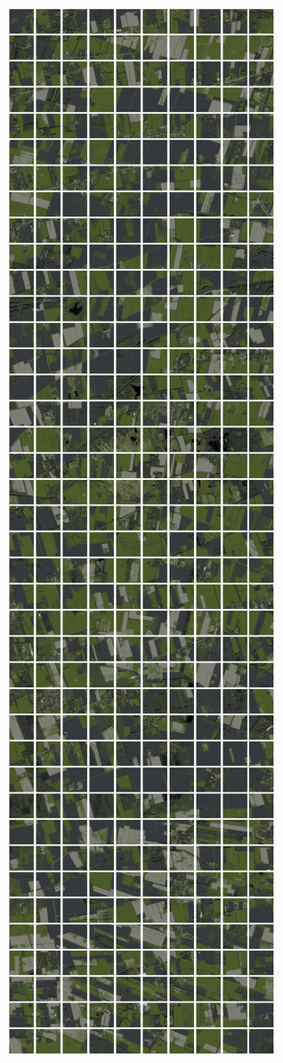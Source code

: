 <html>
<div>
<img src="https://github.com/HakkaTjakka/NL_TILE_MAP/blob/main/18/640/-1062/r.6400.-10620.png" height="44" width="44">
<img src="https://github.com/HakkaTjakka/NL_TILE_MAP/blob/main/18/640/-1062/r.6401.-10620.png" height="44" width="44">
<img src="https://github.com/HakkaTjakka/NL_TILE_MAP/blob/main/18/640/-1062/r.6402.-10620.png" height="44" width="44">
<img src="https://github.com/HakkaTjakka/NL_TILE_MAP/blob/main/18/640/-1062/r.6403.-10620.png" height="44" width="44">
<img src="https://github.com/HakkaTjakka/NL_TILE_MAP/blob/main/18/640/-1062/r.6404.-10620.png" height="44" width="44">
<img src="https://github.com/HakkaTjakka/NL_TILE_MAP/blob/main/18/640/-1062/r.6405.-10620.png" height="44" width="44">
<img src="https://github.com/HakkaTjakka/NL_TILE_MAP/blob/main/18/640/-1062/r.6406.-10620.png" height="44" width="44">
<img src="https://github.com/HakkaTjakka/NL_TILE_MAP/blob/main/18/640/-1062/r.6407.-10620.png" height="44" width="44">
<img src="https://github.com/HakkaTjakka/NL_TILE_MAP/blob/main/18/640/-1062/r.6408.-10620.png" height="44" width="44">
<img src="https://github.com/HakkaTjakka/NL_TILE_MAP/blob/main/18/640/-1062/r.6409.-10620.png" height="44" width="44">
<img src="https://github.com/HakkaTjakka/NL_TILE_MAP/blob/main/18/641/-1062/r.6410.-10620.png" height="44" width="44">
<img src="https://github.com/HakkaTjakka/NL_TILE_MAP/blob/main/18/641/-1062/r.6411.-10620.png" height="44" width="44">
<img src="https://github.com/HakkaTjakka/NL_TILE_MAP/blob/main/18/641/-1062/r.6412.-10620.png" height="44" width="44">
<img src="https://github.com/HakkaTjakka/NL_TILE_MAP/blob/main/18/641/-1062/r.6413.-10620.png" height="44" width="44">
<img src="https://github.com/HakkaTjakka/NL_TILE_MAP/blob/main/18/641/-1062/r.6414.-10620.png" height="44" width="44">
<img src="https://github.com/HakkaTjakka/NL_TILE_MAP/blob/main/18/641/-1062/r.6415.-10620.png" height="44" width="44">
<img src="https://github.com/HakkaTjakka/NL_TILE_MAP/blob/main/18/641/-1062/r.6416.-10620.png" height="44" width="44">
<img src="https://github.com/HakkaTjakka/NL_TILE_MAP/blob/main/18/641/-1062/r.6417.-10620.png" height="44" width="44">
<img src="https://github.com/HakkaTjakka/NL_TILE_MAP/blob/main/18/641/-1062/r.6418.-10620.png" height="44" width="44">
<img src="https://github.com/HakkaTjakka/NL_TILE_MAP/blob/main/18/641/-1062/r.6419.-10620.png" height="44" width="44">
<br>
<img src="https://github.com/HakkaTjakka/NL_TILE_MAP/blob/main/18/640/-1062/r.6400.-10619.png" height="44" width="44">
<img src="https://github.com/HakkaTjakka/NL_TILE_MAP/blob/main/18/640/-1062/r.6401.-10619.png" height="44" width="44">
<img src="https://github.com/HakkaTjakka/NL_TILE_MAP/blob/main/18/640/-1062/r.6402.-10619.png" height="44" width="44">
<img src="https://github.com/HakkaTjakka/NL_TILE_MAP/blob/main/18/640/-1062/r.6403.-10619.png" height="44" width="44">
<img src="https://github.com/HakkaTjakka/NL_TILE_MAP/blob/main/18/640/-1062/r.6404.-10619.png" height="44" width="44">
<img src="https://github.com/HakkaTjakka/NL_TILE_MAP/blob/main/18/640/-1062/r.6405.-10619.png" height="44" width="44">
<img src="https://github.com/HakkaTjakka/NL_TILE_MAP/blob/main/18/640/-1062/r.6406.-10619.png" height="44" width="44">
<img src="https://github.com/HakkaTjakka/NL_TILE_MAP/blob/main/18/640/-1062/r.6407.-10619.png" height="44" width="44">
<img src="https://github.com/HakkaTjakka/NL_TILE_MAP/blob/main/18/640/-1062/r.6408.-10619.png" height="44" width="44">
<img src="https://github.com/HakkaTjakka/NL_TILE_MAP/blob/main/18/640/-1062/r.6409.-10619.png" height="44" width="44">
<img src="https://github.com/HakkaTjakka/NL_TILE_MAP/blob/main/18/641/-1062/r.6410.-10619.png" height="44" width="44">
<img src="https://github.com/HakkaTjakka/NL_TILE_MAP/blob/main/18/641/-1062/r.6411.-10619.png" height="44" width="44">
<img src="https://github.com/HakkaTjakka/NL_TILE_MAP/blob/main/18/641/-1062/r.6412.-10619.png" height="44" width="44">
<img src="https://github.com/HakkaTjakka/NL_TILE_MAP/blob/main/18/641/-1062/r.6413.-10619.png" height="44" width="44">
<img src="https://github.com/HakkaTjakka/NL_TILE_MAP/blob/main/18/641/-1062/r.6414.-10619.png" height="44" width="44">
<img src="https://github.com/HakkaTjakka/NL_TILE_MAP/blob/main/18/641/-1062/r.6415.-10619.png" height="44" width="44">
<img src="https://github.com/HakkaTjakka/NL_TILE_MAP/blob/main/18/641/-1062/r.6416.-10619.png" height="44" width="44">
<img src="https://github.com/HakkaTjakka/NL_TILE_MAP/blob/main/18/641/-1062/r.6417.-10619.png" height="44" width="44">
<img src="https://github.com/HakkaTjakka/NL_TILE_MAP/blob/main/18/641/-1062/r.6418.-10619.png" height="44" width="44">
<img src="https://github.com/HakkaTjakka/NL_TILE_MAP/blob/main/18/641/-1062/r.6419.-10619.png" height="44" width="44">
<br>
<img src="https://github.com/HakkaTjakka/NL_TILE_MAP/blob/main/18/640/-1062/r.6400.-10618.png" height="44" width="44">
<img src="https://github.com/HakkaTjakka/NL_TILE_MAP/blob/main/18/640/-1062/r.6401.-10618.png" height="44" width="44">
<img src="https://github.com/HakkaTjakka/NL_TILE_MAP/blob/main/18/640/-1062/r.6402.-10618.png" height="44" width="44">
<img src="https://github.com/HakkaTjakka/NL_TILE_MAP/blob/main/18/640/-1062/r.6403.-10618.png" height="44" width="44">
<img src="https://github.com/HakkaTjakka/NL_TILE_MAP/blob/main/18/640/-1062/r.6404.-10618.png" height="44" width="44">
<img src="https://github.com/HakkaTjakka/NL_TILE_MAP/blob/main/18/640/-1062/r.6405.-10618.png" height="44" width="44">
<img src="https://github.com/HakkaTjakka/NL_TILE_MAP/blob/main/18/640/-1062/r.6406.-10618.png" height="44" width="44">
<img src="https://github.com/HakkaTjakka/NL_TILE_MAP/blob/main/18/640/-1062/r.6407.-10618.png" height="44" width="44">
<img src="https://github.com/HakkaTjakka/NL_TILE_MAP/blob/main/18/640/-1062/r.6408.-10618.png" height="44" width="44">
<img src="https://github.com/HakkaTjakka/NL_TILE_MAP/blob/main/18/640/-1062/r.6409.-10618.png" height="44" width="44">
<img src="https://github.com/HakkaTjakka/NL_TILE_MAP/blob/main/18/641/-1062/r.6410.-10618.png" height="44" width="44">
<img src="https://github.com/HakkaTjakka/NL_TILE_MAP/blob/main/18/641/-1062/r.6411.-10618.png" height="44" width="44">
<img src="https://github.com/HakkaTjakka/NL_TILE_MAP/blob/main/18/641/-1062/r.6412.-10618.png" height="44" width="44">
<img src="https://github.com/HakkaTjakka/NL_TILE_MAP/blob/main/18/641/-1062/r.6413.-10618.png" height="44" width="44">
<img src="https://github.com/HakkaTjakka/NL_TILE_MAP/blob/main/18/641/-1062/r.6414.-10618.png" height="44" width="44">
<img src="https://github.com/HakkaTjakka/NL_TILE_MAP/blob/main/18/641/-1062/r.6415.-10618.png" height="44" width="44">
<img src="https://github.com/HakkaTjakka/NL_TILE_MAP/blob/main/18/641/-1062/r.6416.-10618.png" height="44" width="44">
<img src="https://github.com/HakkaTjakka/NL_TILE_MAP/blob/main/18/641/-1062/r.6417.-10618.png" height="44" width="44">
<img src="https://github.com/HakkaTjakka/NL_TILE_MAP/blob/main/18/641/-1062/r.6418.-10618.png" height="44" width="44">
<img src="https://github.com/HakkaTjakka/NL_TILE_MAP/blob/main/18/641/-1062/r.6419.-10618.png" height="44" width="44">
<br>
<img src="https://github.com/HakkaTjakka/NL_TILE_MAP/blob/main/18/640/-1062/r.6400.-10617.png" height="44" width="44">
<img src="https://github.com/HakkaTjakka/NL_TILE_MAP/blob/main/18/640/-1062/r.6401.-10617.png" height="44" width="44">
<img src="https://github.com/HakkaTjakka/NL_TILE_MAP/blob/main/18/640/-1062/r.6402.-10617.png" height="44" width="44">
<img src="https://github.com/HakkaTjakka/NL_TILE_MAP/blob/main/18/640/-1062/r.6403.-10617.png" height="44" width="44">
<img src="https://github.com/HakkaTjakka/NL_TILE_MAP/blob/main/18/640/-1062/r.6404.-10617.png" height="44" width="44">
<img src="https://github.com/HakkaTjakka/NL_TILE_MAP/blob/main/18/640/-1062/r.6405.-10617.png" height="44" width="44">
<img src="https://github.com/HakkaTjakka/NL_TILE_MAP/blob/main/18/640/-1062/r.6406.-10617.png" height="44" width="44">
<img src="https://github.com/HakkaTjakka/NL_TILE_MAP/blob/main/18/640/-1062/r.6407.-10617.png" height="44" width="44">
<img src="https://github.com/HakkaTjakka/NL_TILE_MAP/blob/main/18/640/-1062/r.6408.-10617.png" height="44" width="44">
<img src="https://github.com/HakkaTjakka/NL_TILE_MAP/blob/main/18/640/-1062/r.6409.-10617.png" height="44" width="44">
<img src="https://github.com/HakkaTjakka/NL_TILE_MAP/blob/main/18/641/-1062/r.6410.-10617.png" height="44" width="44">
<img src="https://github.com/HakkaTjakka/NL_TILE_MAP/blob/main/18/641/-1062/r.6411.-10617.png" height="44" width="44">
<img src="https://github.com/HakkaTjakka/NL_TILE_MAP/blob/main/18/641/-1062/r.6412.-10617.png" height="44" width="44">
<img src="https://github.com/HakkaTjakka/NL_TILE_MAP/blob/main/18/641/-1062/r.6413.-10617.png" height="44" width="44">
<img src="https://github.com/HakkaTjakka/NL_TILE_MAP/blob/main/18/641/-1062/r.6414.-10617.png" height="44" width="44">
<img src="https://github.com/HakkaTjakka/NL_TILE_MAP/blob/main/18/641/-1062/r.6415.-10617.png" height="44" width="44">
<img src="https://github.com/HakkaTjakka/NL_TILE_MAP/blob/main/18/641/-1062/r.6416.-10617.png" height="44" width="44">
<img src="https://github.com/HakkaTjakka/NL_TILE_MAP/blob/main/18/641/-1062/r.6417.-10617.png" height="44" width="44">
<img src="https://github.com/HakkaTjakka/NL_TILE_MAP/blob/main/18/641/-1062/r.6418.-10617.png" height="44" width="44">
<img src="https://github.com/HakkaTjakka/NL_TILE_MAP/blob/main/18/641/-1062/r.6419.-10617.png" height="44" width="44">
<br>
<img src="https://github.com/HakkaTjakka/NL_TILE_MAP/blob/main/18/640/-1062/r.6400.-10616.png" height="44" width="44">
<img src="https://github.com/HakkaTjakka/NL_TILE_MAP/blob/main/18/640/-1062/r.6401.-10616.png" height="44" width="44">
<img src="https://github.com/HakkaTjakka/NL_TILE_MAP/blob/main/18/640/-1062/r.6402.-10616.png" height="44" width="44">
<img src="https://github.com/HakkaTjakka/NL_TILE_MAP/blob/main/18/640/-1062/r.6403.-10616.png" height="44" width="44">
<img src="https://github.com/HakkaTjakka/NL_TILE_MAP/blob/main/18/640/-1062/r.6404.-10616.png" height="44" width="44">
<img src="https://github.com/HakkaTjakka/NL_TILE_MAP/blob/main/18/640/-1062/r.6405.-10616.png" height="44" width="44">
<img src="https://github.com/HakkaTjakka/NL_TILE_MAP/blob/main/18/640/-1062/r.6406.-10616.png" height="44" width="44">
<img src="https://github.com/HakkaTjakka/NL_TILE_MAP/blob/main/18/640/-1062/r.6407.-10616.png" height="44" width="44">
<img src="https://github.com/HakkaTjakka/NL_TILE_MAP/blob/main/18/640/-1062/r.6408.-10616.png" height="44" width="44">
<img src="https://github.com/HakkaTjakka/NL_TILE_MAP/blob/main/18/640/-1062/r.6409.-10616.png" height="44" width="44">
<img src="https://github.com/HakkaTjakka/NL_TILE_MAP/blob/main/18/641/-1062/r.6410.-10616.png" height="44" width="44">
<img src="https://github.com/HakkaTjakka/NL_TILE_MAP/blob/main/18/641/-1062/r.6411.-10616.png" height="44" width="44">
<img src="https://github.com/HakkaTjakka/NL_TILE_MAP/blob/main/18/641/-1062/r.6412.-10616.png" height="44" width="44">
<img src="https://github.com/HakkaTjakka/NL_TILE_MAP/blob/main/18/641/-1062/r.6413.-10616.png" height="44" width="44">
<img src="https://github.com/HakkaTjakka/NL_TILE_MAP/blob/main/18/641/-1062/r.6414.-10616.png" height="44" width="44">
<img src="https://github.com/HakkaTjakka/NL_TILE_MAP/blob/main/18/641/-1062/r.6415.-10616.png" height="44" width="44">
<img src="https://github.com/HakkaTjakka/NL_TILE_MAP/blob/main/18/641/-1062/r.6416.-10616.png" height="44" width="44">
<img src="https://github.com/HakkaTjakka/NL_TILE_MAP/blob/main/18/641/-1062/r.6417.-10616.png" height="44" width="44">
<img src="https://github.com/HakkaTjakka/NL_TILE_MAP/blob/main/18/641/-1062/r.6418.-10616.png" height="44" width="44">
<img src="https://github.com/HakkaTjakka/NL_TILE_MAP/blob/main/18/641/-1062/r.6419.-10616.png" height="44" width="44">
<br>
<img src="https://github.com/HakkaTjakka/NL_TILE_MAP/blob/main/18/640/-1062/r.6400.-10615.png" height="44" width="44">
<img src="https://github.com/HakkaTjakka/NL_TILE_MAP/blob/main/18/640/-1062/r.6401.-10615.png" height="44" width="44">
<img src="https://github.com/HakkaTjakka/NL_TILE_MAP/blob/main/18/640/-1062/r.6402.-10615.png" height="44" width="44">
<img src="https://github.com/HakkaTjakka/NL_TILE_MAP/blob/main/18/640/-1062/r.6403.-10615.png" height="44" width="44">
<img src="https://github.com/HakkaTjakka/NL_TILE_MAP/blob/main/18/640/-1062/r.6404.-10615.png" height="44" width="44">
<img src="https://github.com/HakkaTjakka/NL_TILE_MAP/blob/main/18/640/-1062/r.6405.-10615.png" height="44" width="44">
<img src="https://github.com/HakkaTjakka/NL_TILE_MAP/blob/main/18/640/-1062/r.6406.-10615.png" height="44" width="44">
<img src="https://github.com/HakkaTjakka/NL_TILE_MAP/blob/main/18/640/-1062/r.6407.-10615.png" height="44" width="44">
<img src="https://github.com/HakkaTjakka/NL_TILE_MAP/blob/main/18/640/-1062/r.6408.-10615.png" height="44" width="44">
<img src="https://github.com/HakkaTjakka/NL_TILE_MAP/blob/main/18/640/-1062/r.6409.-10615.png" height="44" width="44">
<img src="https://github.com/HakkaTjakka/NL_TILE_MAP/blob/main/18/641/-1062/r.6410.-10615.png" height="44" width="44">
<img src="https://github.com/HakkaTjakka/NL_TILE_MAP/blob/main/18/641/-1062/r.6411.-10615.png" height="44" width="44">
<img src="https://github.com/HakkaTjakka/NL_TILE_MAP/blob/main/18/641/-1062/r.6412.-10615.png" height="44" width="44">
<img src="https://github.com/HakkaTjakka/NL_TILE_MAP/blob/main/18/641/-1062/r.6413.-10615.png" height="44" width="44">
<img src="https://github.com/HakkaTjakka/NL_TILE_MAP/blob/main/18/641/-1062/r.6414.-10615.png" height="44" width="44">
<img src="https://github.com/HakkaTjakka/NL_TILE_MAP/blob/main/18/641/-1062/r.6415.-10615.png" height="44" width="44">
<img src="https://github.com/HakkaTjakka/NL_TILE_MAP/blob/main/18/641/-1062/r.6416.-10615.png" height="44" width="44">
<img src="https://github.com/HakkaTjakka/NL_TILE_MAP/blob/main/18/641/-1062/r.6417.-10615.png" height="44" width="44">
<img src="https://github.com/HakkaTjakka/NL_TILE_MAP/blob/main/18/641/-1062/r.6418.-10615.png" height="44" width="44">
<img src="https://github.com/HakkaTjakka/NL_TILE_MAP/blob/main/18/641/-1062/r.6419.-10615.png" height="44" width="44">
<br>
<img src="https://github.com/HakkaTjakka/NL_TILE_MAP/blob/main/18/640/-1062/r.6400.-10614.png" height="44" width="44">
<img src="https://github.com/HakkaTjakka/NL_TILE_MAP/blob/main/18/640/-1062/r.6401.-10614.png" height="44" width="44">
<img src="https://github.com/HakkaTjakka/NL_TILE_MAP/blob/main/18/640/-1062/r.6402.-10614.png" height="44" width="44">
<img src="https://github.com/HakkaTjakka/NL_TILE_MAP/blob/main/18/640/-1062/r.6403.-10614.png" height="44" width="44">
<img src="https://github.com/HakkaTjakka/NL_TILE_MAP/blob/main/18/640/-1062/r.6404.-10614.png" height="44" width="44">
<img src="https://github.com/HakkaTjakka/NL_TILE_MAP/blob/main/18/640/-1062/r.6405.-10614.png" height="44" width="44">
<img src="https://github.com/HakkaTjakka/NL_TILE_MAP/blob/main/18/640/-1062/r.6406.-10614.png" height="44" width="44">
<img src="https://github.com/HakkaTjakka/NL_TILE_MAP/blob/main/18/640/-1062/r.6407.-10614.png" height="44" width="44">
<img src="https://github.com/HakkaTjakka/NL_TILE_MAP/blob/main/18/640/-1062/r.6408.-10614.png" height="44" width="44">
<img src="https://github.com/HakkaTjakka/NL_TILE_MAP/blob/main/18/640/-1062/r.6409.-10614.png" height="44" width="44">
<img src="https://github.com/HakkaTjakka/NL_TILE_MAP/blob/main/18/641/-1062/r.6410.-10614.png" height="44" width="44">
<img src="https://github.com/HakkaTjakka/NL_TILE_MAP/blob/main/18/641/-1062/r.6411.-10614.png" height="44" width="44">
<img src="https://github.com/HakkaTjakka/NL_TILE_MAP/blob/main/18/641/-1062/r.6412.-10614.png" height="44" width="44">
<img src="https://github.com/HakkaTjakka/NL_TILE_MAP/blob/main/18/641/-1062/r.6413.-10614.png" height="44" width="44">
<img src="https://github.com/HakkaTjakka/NL_TILE_MAP/blob/main/18/641/-1062/r.6414.-10614.png" height="44" width="44">
<img src="https://github.com/HakkaTjakka/NL_TILE_MAP/blob/main/18/641/-1062/r.6415.-10614.png" height="44" width="44">
<img src="https://github.com/HakkaTjakka/NL_TILE_MAP/blob/main/18/641/-1062/r.6416.-10614.png" height="44" width="44">
<img src="https://github.com/HakkaTjakka/NL_TILE_MAP/blob/main/18/641/-1062/r.6417.-10614.png" height="44" width="44">
<img src="https://github.com/HakkaTjakka/NL_TILE_MAP/blob/main/18/641/-1062/r.6418.-10614.png" height="44" width="44">
<img src="https://github.com/HakkaTjakka/NL_TILE_MAP/blob/main/18/641/-1062/r.6419.-10614.png" height="44" width="44">
<br>
<img src="https://github.com/HakkaTjakka/NL_TILE_MAP/blob/main/18/640/-1062/r.6400.-10613.png" height="44" width="44">
<img src="https://github.com/HakkaTjakka/NL_TILE_MAP/blob/main/18/640/-1062/r.6401.-10613.png" height="44" width="44">
<img src="https://github.com/HakkaTjakka/NL_TILE_MAP/blob/main/18/640/-1062/r.6402.-10613.png" height="44" width="44">
<img src="https://github.com/HakkaTjakka/NL_TILE_MAP/blob/main/18/640/-1062/r.6403.-10613.png" height="44" width="44">
<img src="https://github.com/HakkaTjakka/NL_TILE_MAP/blob/main/18/640/-1062/r.6404.-10613.png" height="44" width="44">
<img src="https://github.com/HakkaTjakka/NL_TILE_MAP/blob/main/18/640/-1062/r.6405.-10613.png" height="44" width="44">
<img src="https://github.com/HakkaTjakka/NL_TILE_MAP/blob/main/18/640/-1062/r.6406.-10613.png" height="44" width="44">
<img src="https://github.com/HakkaTjakka/NL_TILE_MAP/blob/main/18/640/-1062/r.6407.-10613.png" height="44" width="44">
<img src="https://github.com/HakkaTjakka/NL_TILE_MAP/blob/main/18/640/-1062/r.6408.-10613.png" height="44" width="44">
<img src="https://github.com/HakkaTjakka/NL_TILE_MAP/blob/main/18/640/-1062/r.6409.-10613.png" height="44" width="44">
<img src="https://github.com/HakkaTjakka/NL_TILE_MAP/blob/main/18/641/-1062/r.6410.-10613.png" height="44" width="44">
<img src="https://github.com/HakkaTjakka/NL_TILE_MAP/blob/main/18/641/-1062/r.6411.-10613.png" height="44" width="44">
<img src="https://github.com/HakkaTjakka/NL_TILE_MAP/blob/main/18/641/-1062/r.6412.-10613.png" height="44" width="44">
<img src="https://github.com/HakkaTjakka/NL_TILE_MAP/blob/main/18/641/-1062/r.6413.-10613.png" height="44" width="44">
<img src="https://github.com/HakkaTjakka/NL_TILE_MAP/blob/main/18/641/-1062/r.6414.-10613.png" height="44" width="44">
<img src="https://github.com/HakkaTjakka/NL_TILE_MAP/blob/main/18/641/-1062/r.6415.-10613.png" height="44" width="44">
<img src="https://github.com/HakkaTjakka/NL_TILE_MAP/blob/main/18/641/-1062/r.6416.-10613.png" height="44" width="44">
<img src="https://github.com/HakkaTjakka/NL_TILE_MAP/blob/main/18/641/-1062/r.6417.-10613.png" height="44" width="44">
<img src="https://github.com/HakkaTjakka/NL_TILE_MAP/blob/main/18/641/-1062/r.6418.-10613.png" height="44" width="44">
<img src="https://github.com/HakkaTjakka/NL_TILE_MAP/blob/main/18/641/-1062/r.6419.-10613.png" height="44" width="44">
<br>
<img src="https://github.com/HakkaTjakka/NL_TILE_MAP/blob/main/18/640/-1062/r.6400.-10612.png" height="44" width="44">
<img src="https://github.com/HakkaTjakka/NL_TILE_MAP/blob/main/18/640/-1062/r.6401.-10612.png" height="44" width="44">
<img src="https://github.com/HakkaTjakka/NL_TILE_MAP/blob/main/18/640/-1062/r.6402.-10612.png" height="44" width="44">
<img src="https://github.com/HakkaTjakka/NL_TILE_MAP/blob/main/18/640/-1062/r.6403.-10612.png" height="44" width="44">
<img src="https://github.com/HakkaTjakka/NL_TILE_MAP/blob/main/18/640/-1062/r.6404.-10612.png" height="44" width="44">
<img src="https://github.com/HakkaTjakka/NL_TILE_MAP/blob/main/18/640/-1062/r.6405.-10612.png" height="44" width="44">
<img src="https://github.com/HakkaTjakka/NL_TILE_MAP/blob/main/18/640/-1062/r.6406.-10612.png" height="44" width="44">
<img src="https://github.com/HakkaTjakka/NL_TILE_MAP/blob/main/18/640/-1062/r.6407.-10612.png" height="44" width="44">
<img src="https://github.com/HakkaTjakka/NL_TILE_MAP/blob/main/18/640/-1062/r.6408.-10612.png" height="44" width="44">
<img src="https://github.com/HakkaTjakka/NL_TILE_MAP/blob/main/18/640/-1062/r.6409.-10612.png" height="44" width="44">
<img src="https://github.com/HakkaTjakka/NL_TILE_MAP/blob/main/18/641/-1062/r.6410.-10612.png" height="44" width="44">
<img src="https://github.com/HakkaTjakka/NL_TILE_MAP/blob/main/18/641/-1062/r.6411.-10612.png" height="44" width="44">
<img src="https://github.com/HakkaTjakka/NL_TILE_MAP/blob/main/18/641/-1062/r.6412.-10612.png" height="44" width="44">
<img src="https://github.com/HakkaTjakka/NL_TILE_MAP/blob/main/18/641/-1062/r.6413.-10612.png" height="44" width="44">
<img src="https://github.com/HakkaTjakka/NL_TILE_MAP/blob/main/18/641/-1062/r.6414.-10612.png" height="44" width="44">
<img src="https://github.com/HakkaTjakka/NL_TILE_MAP/blob/main/18/641/-1062/r.6415.-10612.png" height="44" width="44">
<img src="https://github.com/HakkaTjakka/NL_TILE_MAP/blob/main/18/641/-1062/r.6416.-10612.png" height="44" width="44">
<img src="https://github.com/HakkaTjakka/NL_TILE_MAP/blob/main/18/641/-1062/r.6417.-10612.png" height="44" width="44">
<img src="https://github.com/HakkaTjakka/NL_TILE_MAP/blob/main/18/641/-1062/r.6418.-10612.png" height="44" width="44">
<img src="https://github.com/HakkaTjakka/NL_TILE_MAP/blob/main/18/641/-1062/r.6419.-10612.png" height="44" width="44">
<br>
<img src="https://github.com/HakkaTjakka/NL_TILE_MAP/blob/main/18/640/-1062/r.6400.-10611.png" height="44" width="44">
<img src="https://github.com/HakkaTjakka/NL_TILE_MAP/blob/main/18/640/-1062/r.6401.-10611.png" height="44" width="44">
<img src="https://github.com/HakkaTjakka/NL_TILE_MAP/blob/main/18/640/-1062/r.6402.-10611.png" height="44" width="44">
<img src="https://github.com/HakkaTjakka/NL_TILE_MAP/blob/main/18/640/-1062/r.6403.-10611.png" height="44" width="44">
<img src="https://github.com/HakkaTjakka/NL_TILE_MAP/blob/main/18/640/-1062/r.6404.-10611.png" height="44" width="44">
<img src="https://github.com/HakkaTjakka/NL_TILE_MAP/blob/main/18/640/-1062/r.6405.-10611.png" height="44" width="44">
<img src="https://github.com/HakkaTjakka/NL_TILE_MAP/blob/main/18/640/-1062/r.6406.-10611.png" height="44" width="44">
<img src="https://github.com/HakkaTjakka/NL_TILE_MAP/blob/main/18/640/-1062/r.6407.-10611.png" height="44" width="44">
<img src="https://github.com/HakkaTjakka/NL_TILE_MAP/blob/main/18/640/-1062/r.6408.-10611.png" height="44" width="44">
<img src="https://github.com/HakkaTjakka/NL_TILE_MAP/blob/main/18/640/-1062/r.6409.-10611.png" height="44" width="44">
<img src="https://github.com/HakkaTjakka/NL_TILE_MAP/blob/main/18/641/-1062/r.6410.-10611.png" height="44" width="44">
<img src="https://github.com/HakkaTjakka/NL_TILE_MAP/blob/main/18/641/-1062/r.6411.-10611.png" height="44" width="44">
<img src="https://github.com/HakkaTjakka/NL_TILE_MAP/blob/main/18/641/-1062/r.6412.-10611.png" height="44" width="44">
<img src="https://github.com/HakkaTjakka/NL_TILE_MAP/blob/main/18/641/-1062/r.6413.-10611.png" height="44" width="44">
<img src="https://github.com/HakkaTjakka/NL_TILE_MAP/blob/main/18/641/-1062/r.6414.-10611.png" height="44" width="44">
<img src="https://github.com/HakkaTjakka/NL_TILE_MAP/blob/main/18/641/-1062/r.6415.-10611.png" height="44" width="44">
<img src="https://github.com/HakkaTjakka/NL_TILE_MAP/blob/main/18/641/-1062/r.6416.-10611.png" height="44" width="44">
<img src="https://github.com/HakkaTjakka/NL_TILE_MAP/blob/main/18/641/-1062/r.6417.-10611.png" height="44" width="44">
<img src="https://github.com/HakkaTjakka/NL_TILE_MAP/blob/main/18/641/-1062/r.6418.-10611.png" height="44" width="44">
<img src="https://github.com/HakkaTjakka/NL_TILE_MAP/blob/main/18/641/-1062/r.6419.-10611.png" height="44" width="44">
<br>
<img src="https://github.com/HakkaTjakka/NL_TILE_MAP/blob/main/18/640/-1061/r.6400.-10610.png" height="44" width="44">
<img src="https://github.com/HakkaTjakka/NL_TILE_MAP/blob/main/18/640/-1061/r.6401.-10610.png" height="44" width="44">
<img src="https://github.com/HakkaTjakka/NL_TILE_MAP/blob/main/18/640/-1061/r.6402.-10610.png" height="44" width="44">
<img src="https://github.com/HakkaTjakka/NL_TILE_MAP/blob/main/18/640/-1061/r.6403.-10610.png" height="44" width="44">
<img src="https://github.com/HakkaTjakka/NL_TILE_MAP/blob/main/18/640/-1061/r.6404.-10610.png" height="44" width="44">
<img src="https://github.com/HakkaTjakka/NL_TILE_MAP/blob/main/18/640/-1061/r.6405.-10610.png" height="44" width="44">
<img src="https://github.com/HakkaTjakka/NL_TILE_MAP/blob/main/18/640/-1061/r.6406.-10610.png" height="44" width="44">
<img src="https://github.com/HakkaTjakka/NL_TILE_MAP/blob/main/18/640/-1061/r.6407.-10610.png" height="44" width="44">
<img src="https://github.com/HakkaTjakka/NL_TILE_MAP/blob/main/18/640/-1061/r.6408.-10610.png" height="44" width="44">
<img src="https://github.com/HakkaTjakka/NL_TILE_MAP/blob/main/18/640/-1061/r.6409.-10610.png" height="44" width="44">
<img src="https://github.com/HakkaTjakka/NL_TILE_MAP/blob/main/18/641/-1061/r.6410.-10610.png" height="44" width="44">
<img src="https://github.com/HakkaTjakka/NL_TILE_MAP/blob/main/18/641/-1061/r.6411.-10610.png" height="44" width="44">
<img src="https://github.com/HakkaTjakka/NL_TILE_MAP/blob/main/18/641/-1061/r.6412.-10610.png" height="44" width="44">
<img src="https://github.com/HakkaTjakka/NL_TILE_MAP/blob/main/18/641/-1061/r.6413.-10610.png" height="44" width="44">
<img src="https://github.com/HakkaTjakka/NL_TILE_MAP/blob/main/18/641/-1061/r.6414.-10610.png" height="44" width="44">
<img src="https://github.com/HakkaTjakka/NL_TILE_MAP/blob/main/18/641/-1061/r.6415.-10610.png" height="44" width="44">
<img src="https://github.com/HakkaTjakka/NL_TILE_MAP/blob/main/18/641/-1061/r.6416.-10610.png" height="44" width="44">
<img src="https://github.com/HakkaTjakka/NL_TILE_MAP/blob/main/18/641/-1061/r.6417.-10610.png" height="44" width="44">
<img src="https://github.com/HakkaTjakka/NL_TILE_MAP/blob/main/18/641/-1061/r.6418.-10610.png" height="44" width="44">
<img src="https://github.com/HakkaTjakka/NL_TILE_MAP/blob/main/18/641/-1061/r.6419.-10610.png" height="44" width="44">
<br>
<img src="https://github.com/HakkaTjakka/NL_TILE_MAP/blob/main/18/640/-1061/r.6400.-10609.png" height="44" width="44">
<img src="https://github.com/HakkaTjakka/NL_TILE_MAP/blob/main/18/640/-1061/r.6401.-10609.png" height="44" width="44">
<img src="https://github.com/HakkaTjakka/NL_TILE_MAP/blob/main/18/640/-1061/r.6402.-10609.png" height="44" width="44">
<img src="https://github.com/HakkaTjakka/NL_TILE_MAP/blob/main/18/640/-1061/r.6403.-10609.png" height="44" width="44">
<img src="https://github.com/HakkaTjakka/NL_TILE_MAP/blob/main/18/640/-1061/r.6404.-10609.png" height="44" width="44">
<img src="https://github.com/HakkaTjakka/NL_TILE_MAP/blob/main/18/640/-1061/r.6405.-10609.png" height="44" width="44">
<img src="https://github.com/HakkaTjakka/NL_TILE_MAP/blob/main/18/640/-1061/r.6406.-10609.png" height="44" width="44">
<img src="https://github.com/HakkaTjakka/NL_TILE_MAP/blob/main/18/640/-1061/r.6407.-10609.png" height="44" width="44">
<img src="https://github.com/HakkaTjakka/NL_TILE_MAP/blob/main/18/640/-1061/r.6408.-10609.png" height="44" width="44">
<img src="https://github.com/HakkaTjakka/NL_TILE_MAP/blob/main/18/640/-1061/r.6409.-10609.png" height="44" width="44">
<img src="https://github.com/HakkaTjakka/NL_TILE_MAP/blob/main/18/641/-1061/r.6410.-10609.png" height="44" width="44">
<img src="https://github.com/HakkaTjakka/NL_TILE_MAP/blob/main/18/641/-1061/r.6411.-10609.png" height="44" width="44">
<img src="https://github.com/HakkaTjakka/NL_TILE_MAP/blob/main/18/641/-1061/r.6412.-10609.png" height="44" width="44">
<img src="https://github.com/HakkaTjakka/NL_TILE_MAP/blob/main/18/641/-1061/r.6413.-10609.png" height="44" width="44">
<img src="https://github.com/HakkaTjakka/NL_TILE_MAP/blob/main/18/641/-1061/r.6414.-10609.png" height="44" width="44">
<img src="https://github.com/HakkaTjakka/NL_TILE_MAP/blob/main/18/641/-1061/r.6415.-10609.png" height="44" width="44">
<img src="https://github.com/HakkaTjakka/NL_TILE_MAP/blob/main/18/641/-1061/r.6416.-10609.png" height="44" width="44">
<img src="https://github.com/HakkaTjakka/NL_TILE_MAP/blob/main/18/641/-1061/r.6417.-10609.png" height="44" width="44">
<img src="https://github.com/HakkaTjakka/NL_TILE_MAP/blob/main/18/641/-1061/r.6418.-10609.png" height="44" width="44">
<img src="https://github.com/HakkaTjakka/NL_TILE_MAP/blob/main/18/641/-1061/r.6419.-10609.png" height="44" width="44">
<br>
<img src="https://github.com/HakkaTjakka/NL_TILE_MAP/blob/main/18/640/-1061/r.6400.-10608.png" height="44" width="44">
<img src="https://github.com/HakkaTjakka/NL_TILE_MAP/blob/main/18/640/-1061/r.6401.-10608.png" height="44" width="44">
<img src="https://github.com/HakkaTjakka/NL_TILE_MAP/blob/main/18/640/-1061/r.6402.-10608.png" height="44" width="44">
<img src="https://github.com/HakkaTjakka/NL_TILE_MAP/blob/main/18/640/-1061/r.6403.-10608.png" height="44" width="44">
<img src="https://github.com/HakkaTjakka/NL_TILE_MAP/blob/main/18/640/-1061/r.6404.-10608.png" height="44" width="44">
<img src="https://github.com/HakkaTjakka/NL_TILE_MAP/blob/main/18/640/-1061/r.6405.-10608.png" height="44" width="44">
<img src="https://github.com/HakkaTjakka/NL_TILE_MAP/blob/main/18/640/-1061/r.6406.-10608.png" height="44" width="44">
<img src="https://github.com/HakkaTjakka/NL_TILE_MAP/blob/main/18/640/-1061/r.6407.-10608.png" height="44" width="44">
<img src="https://github.com/HakkaTjakka/NL_TILE_MAP/blob/main/18/640/-1061/r.6408.-10608.png" height="44" width="44">
<img src="https://github.com/HakkaTjakka/NL_TILE_MAP/blob/main/18/640/-1061/r.6409.-10608.png" height="44" width="44">
<img src="https://github.com/HakkaTjakka/NL_TILE_MAP/blob/main/18/641/-1061/r.6410.-10608.png" height="44" width="44">
<img src="https://github.com/HakkaTjakka/NL_TILE_MAP/blob/main/18/641/-1061/r.6411.-10608.png" height="44" width="44">
<img src="https://github.com/HakkaTjakka/NL_TILE_MAP/blob/main/18/641/-1061/r.6412.-10608.png" height="44" width="44">
<img src="https://github.com/HakkaTjakka/NL_TILE_MAP/blob/main/18/641/-1061/r.6413.-10608.png" height="44" width="44">
<img src="https://github.com/HakkaTjakka/NL_TILE_MAP/blob/main/18/641/-1061/r.6414.-10608.png" height="44" width="44">
<img src="https://github.com/HakkaTjakka/NL_TILE_MAP/blob/main/18/641/-1061/r.6415.-10608.png" height="44" width="44">
<img src="https://github.com/HakkaTjakka/NL_TILE_MAP/blob/main/18/641/-1061/r.6416.-10608.png" height="44" width="44">
<img src="https://github.com/HakkaTjakka/NL_TILE_MAP/blob/main/18/641/-1061/r.6417.-10608.png" height="44" width="44">
<img src="https://github.com/HakkaTjakka/NL_TILE_MAP/blob/main/18/641/-1061/r.6418.-10608.png" height="44" width="44">
<img src="https://github.com/HakkaTjakka/NL_TILE_MAP/blob/main/18/641/-1061/r.6419.-10608.png" height="44" width="44">
<br>
<img src="https://github.com/HakkaTjakka/NL_TILE_MAP/blob/main/18/640/-1061/r.6400.-10607.png" height="44" width="44">
<img src="https://github.com/HakkaTjakka/NL_TILE_MAP/blob/main/18/640/-1061/r.6401.-10607.png" height="44" width="44">
<img src="https://github.com/HakkaTjakka/NL_TILE_MAP/blob/main/18/640/-1061/r.6402.-10607.png" height="44" width="44">
<img src="https://github.com/HakkaTjakka/NL_TILE_MAP/blob/main/18/640/-1061/r.6403.-10607.png" height="44" width="44">
<img src="https://github.com/HakkaTjakka/NL_TILE_MAP/blob/main/18/640/-1061/r.6404.-10607.png" height="44" width="44">
<img src="https://github.com/HakkaTjakka/NL_TILE_MAP/blob/main/18/640/-1061/r.6405.-10607.png" height="44" width="44">
<img src="https://github.com/HakkaTjakka/NL_TILE_MAP/blob/main/18/640/-1061/r.6406.-10607.png" height="44" width="44">
<img src="https://github.com/HakkaTjakka/NL_TILE_MAP/blob/main/18/640/-1061/r.6407.-10607.png" height="44" width="44">
<img src="https://github.com/HakkaTjakka/NL_TILE_MAP/blob/main/18/640/-1061/r.6408.-10607.png" height="44" width="44">
<img src="https://github.com/HakkaTjakka/NL_TILE_MAP/blob/main/18/640/-1061/r.6409.-10607.png" height="44" width="44">
<img src="https://github.com/HakkaTjakka/NL_TILE_MAP/blob/main/18/641/-1061/r.6410.-10607.png" height="44" width="44">
<img src="https://github.com/HakkaTjakka/NL_TILE_MAP/blob/main/18/641/-1061/r.6411.-10607.png" height="44" width="44">
<img src="https://github.com/HakkaTjakka/NL_TILE_MAP/blob/main/18/641/-1061/r.6412.-10607.png" height="44" width="44">
<img src="https://github.com/HakkaTjakka/NL_TILE_MAP/blob/main/18/641/-1061/r.6413.-10607.png" height="44" width="44">
<img src="https://github.com/HakkaTjakka/NL_TILE_MAP/blob/main/18/641/-1061/r.6414.-10607.png" height="44" width="44">
<img src="https://github.com/HakkaTjakka/NL_TILE_MAP/blob/main/18/641/-1061/r.6415.-10607.png" height="44" width="44">
<img src="https://github.com/HakkaTjakka/NL_TILE_MAP/blob/main/18/641/-1061/r.6416.-10607.png" height="44" width="44">
<img src="https://github.com/HakkaTjakka/NL_TILE_MAP/blob/main/18/641/-1061/r.6417.-10607.png" height="44" width="44">
<img src="https://github.com/HakkaTjakka/NL_TILE_MAP/blob/main/18/641/-1061/r.6418.-10607.png" height="44" width="44">
<img src="https://github.com/HakkaTjakka/NL_TILE_MAP/blob/main/18/641/-1061/r.6419.-10607.png" height="44" width="44">
<br>
<img src="https://github.com/HakkaTjakka/NL_TILE_MAP/blob/main/18/640/-1061/r.6400.-10606.png" height="44" width="44">
<img src="https://github.com/HakkaTjakka/NL_TILE_MAP/blob/main/18/640/-1061/r.6401.-10606.png" height="44" width="44">
<img src="https://github.com/HakkaTjakka/NL_TILE_MAP/blob/main/18/640/-1061/r.6402.-10606.png" height="44" width="44">
<img src="https://github.com/HakkaTjakka/NL_TILE_MAP/blob/main/18/640/-1061/r.6403.-10606.png" height="44" width="44">
<img src="https://github.com/HakkaTjakka/NL_TILE_MAP/blob/main/18/640/-1061/r.6404.-10606.png" height="44" width="44">
<img src="https://github.com/HakkaTjakka/NL_TILE_MAP/blob/main/18/640/-1061/r.6405.-10606.png" height="44" width="44">
<img src="https://github.com/HakkaTjakka/NL_TILE_MAP/blob/main/18/640/-1061/r.6406.-10606.png" height="44" width="44">
<img src="https://github.com/HakkaTjakka/NL_TILE_MAP/blob/main/18/640/-1061/r.6407.-10606.png" height="44" width="44">
<img src="https://github.com/HakkaTjakka/NL_TILE_MAP/blob/main/18/640/-1061/r.6408.-10606.png" height="44" width="44">
<img src="https://github.com/HakkaTjakka/NL_TILE_MAP/blob/main/18/640/-1061/r.6409.-10606.png" height="44" width="44">
<img src="https://github.com/HakkaTjakka/NL_TILE_MAP/blob/main/18/641/-1061/r.6410.-10606.png" height="44" width="44">
<img src="https://github.com/HakkaTjakka/NL_TILE_MAP/blob/main/18/641/-1061/r.6411.-10606.png" height="44" width="44">
<img src="https://github.com/HakkaTjakka/NL_TILE_MAP/blob/main/18/641/-1061/r.6412.-10606.png" height="44" width="44">
<img src="https://github.com/HakkaTjakka/NL_TILE_MAP/blob/main/18/641/-1061/r.6413.-10606.png" height="44" width="44">
<img src="https://github.com/HakkaTjakka/NL_TILE_MAP/blob/main/18/641/-1061/r.6414.-10606.png" height="44" width="44">
<img src="https://github.com/HakkaTjakka/NL_TILE_MAP/blob/main/18/641/-1061/r.6415.-10606.png" height="44" width="44">
<img src="https://github.com/HakkaTjakka/NL_TILE_MAP/blob/main/18/641/-1061/r.6416.-10606.png" height="44" width="44">
<img src="https://github.com/HakkaTjakka/NL_TILE_MAP/blob/main/18/641/-1061/r.6417.-10606.png" height="44" width="44">
<img src="https://github.com/HakkaTjakka/NL_TILE_MAP/blob/main/18/641/-1061/r.6418.-10606.png" height="44" width="44">
<img src="https://github.com/HakkaTjakka/NL_TILE_MAP/blob/main/18/641/-1061/r.6419.-10606.png" height="44" width="44">
<br>
<img src="https://github.com/HakkaTjakka/NL_TILE_MAP/blob/main/18/640/-1061/r.6400.-10605.png" height="44" width="44">
<img src="https://github.com/HakkaTjakka/NL_TILE_MAP/blob/main/18/640/-1061/r.6401.-10605.png" height="44" width="44">
<img src="https://github.com/HakkaTjakka/NL_TILE_MAP/blob/main/18/640/-1061/r.6402.-10605.png" height="44" width="44">
<img src="https://github.com/HakkaTjakka/NL_TILE_MAP/blob/main/18/640/-1061/r.6403.-10605.png" height="44" width="44">
<img src="https://github.com/HakkaTjakka/NL_TILE_MAP/blob/main/18/640/-1061/r.6404.-10605.png" height="44" width="44">
<img src="https://github.com/HakkaTjakka/NL_TILE_MAP/blob/main/18/640/-1061/r.6405.-10605.png" height="44" width="44">
<img src="https://github.com/HakkaTjakka/NL_TILE_MAP/blob/main/18/640/-1061/r.6406.-10605.png" height="44" width="44">
<img src="https://github.com/HakkaTjakka/NL_TILE_MAP/blob/main/18/640/-1061/r.6407.-10605.png" height="44" width="44">
<img src="https://github.com/HakkaTjakka/NL_TILE_MAP/blob/main/18/640/-1061/r.6408.-10605.png" height="44" width="44">
<img src="https://github.com/HakkaTjakka/NL_TILE_MAP/blob/main/18/640/-1061/r.6409.-10605.png" height="44" width="44">
<img src="https://github.com/HakkaTjakka/NL_TILE_MAP/blob/main/18/641/-1061/r.6410.-10605.png" height="44" width="44">
<img src="https://github.com/HakkaTjakka/NL_TILE_MAP/blob/main/18/641/-1061/r.6411.-10605.png" height="44" width="44">
<img src="https://github.com/HakkaTjakka/NL_TILE_MAP/blob/main/18/641/-1061/r.6412.-10605.png" height="44" width="44">
<img src="https://github.com/HakkaTjakka/NL_TILE_MAP/blob/main/18/641/-1061/r.6413.-10605.png" height="44" width="44">
<img src="https://github.com/HakkaTjakka/NL_TILE_MAP/blob/main/18/641/-1061/r.6414.-10605.png" height="44" width="44">
<img src="https://github.com/HakkaTjakka/NL_TILE_MAP/blob/main/18/641/-1061/r.6415.-10605.png" height="44" width="44">
<img src="https://github.com/HakkaTjakka/NL_TILE_MAP/blob/main/18/641/-1061/r.6416.-10605.png" height="44" width="44">
<img src="https://github.com/HakkaTjakka/NL_TILE_MAP/blob/main/18/641/-1061/r.6417.-10605.png" height="44" width="44">
<img src="https://github.com/HakkaTjakka/NL_TILE_MAP/blob/main/18/641/-1061/r.6418.-10605.png" height="44" width="44">
<img src="https://github.com/HakkaTjakka/NL_TILE_MAP/blob/main/18/641/-1061/r.6419.-10605.png" height="44" width="44">
<br>
<img src="https://github.com/HakkaTjakka/NL_TILE_MAP/blob/main/18/640/-1061/r.6400.-10604.png" height="44" width="44">
<img src="https://github.com/HakkaTjakka/NL_TILE_MAP/blob/main/18/640/-1061/r.6401.-10604.png" height="44" width="44">
<img src="https://github.com/HakkaTjakka/NL_TILE_MAP/blob/main/18/640/-1061/r.6402.-10604.png" height="44" width="44">
<img src="https://github.com/HakkaTjakka/NL_TILE_MAP/blob/main/18/640/-1061/r.6403.-10604.png" height="44" width="44">
<img src="https://github.com/HakkaTjakka/NL_TILE_MAP/blob/main/18/640/-1061/r.6404.-10604.png" height="44" width="44">
<img src="https://github.com/HakkaTjakka/NL_TILE_MAP/blob/main/18/640/-1061/r.6405.-10604.png" height="44" width="44">
<img src="https://github.com/HakkaTjakka/NL_TILE_MAP/blob/main/18/640/-1061/r.6406.-10604.png" height="44" width="44">
<img src="https://github.com/HakkaTjakka/NL_TILE_MAP/blob/main/18/640/-1061/r.6407.-10604.png" height="44" width="44">
<img src="https://github.com/HakkaTjakka/NL_TILE_MAP/blob/main/18/640/-1061/r.6408.-10604.png" height="44" width="44">
<img src="https://github.com/HakkaTjakka/NL_TILE_MAP/blob/main/18/640/-1061/r.6409.-10604.png" height="44" width="44">
<img src="https://github.com/HakkaTjakka/NL_TILE_MAP/blob/main/18/641/-1061/r.6410.-10604.png" height="44" width="44">
<img src="https://github.com/HakkaTjakka/NL_TILE_MAP/blob/main/18/641/-1061/r.6411.-10604.png" height="44" width="44">
<img src="https://github.com/HakkaTjakka/NL_TILE_MAP/blob/main/18/641/-1061/r.6412.-10604.png" height="44" width="44">
<img src="https://github.com/HakkaTjakka/NL_TILE_MAP/blob/main/18/641/-1061/r.6413.-10604.png" height="44" width="44">
<img src="https://github.com/HakkaTjakka/NL_TILE_MAP/blob/main/18/641/-1061/r.6414.-10604.png" height="44" width="44">
<img src="https://github.com/HakkaTjakka/NL_TILE_MAP/blob/main/18/641/-1061/r.6415.-10604.png" height="44" width="44">
<img src="https://github.com/HakkaTjakka/NL_TILE_MAP/blob/main/18/641/-1061/r.6416.-10604.png" height="44" width="44">
<img src="https://github.com/HakkaTjakka/NL_TILE_MAP/blob/main/18/641/-1061/r.6417.-10604.png" height="44" width="44">
<img src="https://github.com/HakkaTjakka/NL_TILE_MAP/blob/main/18/641/-1061/r.6418.-10604.png" height="44" width="44">
<img src="https://github.com/HakkaTjakka/NL_TILE_MAP/blob/main/18/641/-1061/r.6419.-10604.png" height="44" width="44">
<br>
<img src="https://github.com/HakkaTjakka/NL_TILE_MAP/blob/main/18/640/-1061/r.6400.-10603.png" height="44" width="44">
<img src="https://github.com/HakkaTjakka/NL_TILE_MAP/blob/main/18/640/-1061/r.6401.-10603.png" height="44" width="44">
<img src="https://github.com/HakkaTjakka/NL_TILE_MAP/blob/main/18/640/-1061/r.6402.-10603.png" height="44" width="44">
<img src="https://github.com/HakkaTjakka/NL_TILE_MAP/blob/main/18/640/-1061/r.6403.-10603.png" height="44" width="44">
<img src="https://github.com/HakkaTjakka/NL_TILE_MAP/blob/main/18/640/-1061/r.6404.-10603.png" height="44" width="44">
<img src="https://github.com/HakkaTjakka/NL_TILE_MAP/blob/main/18/640/-1061/r.6405.-10603.png" height="44" width="44">
<img src="https://github.com/HakkaTjakka/NL_TILE_MAP/blob/main/18/640/-1061/r.6406.-10603.png" height="44" width="44">
<img src="https://github.com/HakkaTjakka/NL_TILE_MAP/blob/main/18/640/-1061/r.6407.-10603.png" height="44" width="44">
<img src="https://github.com/HakkaTjakka/NL_TILE_MAP/blob/main/18/640/-1061/r.6408.-10603.png" height="44" width="44">
<img src="https://github.com/HakkaTjakka/NL_TILE_MAP/blob/main/18/640/-1061/r.6409.-10603.png" height="44" width="44">
<img src="https://github.com/HakkaTjakka/NL_TILE_MAP/blob/main/18/641/-1061/r.6410.-10603.png" height="44" width="44">
<img src="https://github.com/HakkaTjakka/NL_TILE_MAP/blob/main/18/641/-1061/r.6411.-10603.png" height="44" width="44">
<img src="https://github.com/HakkaTjakka/NL_TILE_MAP/blob/main/18/641/-1061/r.6412.-10603.png" height="44" width="44">
<img src="https://github.com/HakkaTjakka/NL_TILE_MAP/blob/main/18/641/-1061/r.6413.-10603.png" height="44" width="44">
<img src="https://github.com/HakkaTjakka/NL_TILE_MAP/blob/main/18/641/-1061/r.6414.-10603.png" height="44" width="44">
<img src="https://github.com/HakkaTjakka/NL_TILE_MAP/blob/main/18/641/-1061/r.6415.-10603.png" height="44" width="44">
<img src="https://github.com/HakkaTjakka/NL_TILE_MAP/blob/main/18/641/-1061/r.6416.-10603.png" height="44" width="44">
<img src="https://github.com/HakkaTjakka/NL_TILE_MAP/blob/main/18/641/-1061/r.6417.-10603.png" height="44" width="44">
<img src="https://github.com/HakkaTjakka/NL_TILE_MAP/blob/main/18/641/-1061/r.6418.-10603.png" height="44" width="44">
<img src="https://github.com/HakkaTjakka/NL_TILE_MAP/blob/main/18/641/-1061/r.6419.-10603.png" height="44" width="44">
<br>
<img src="https://github.com/HakkaTjakka/NL_TILE_MAP/blob/main/18/640/-1061/r.6400.-10602.png" height="44" width="44">
<img src="https://github.com/HakkaTjakka/NL_TILE_MAP/blob/main/18/640/-1061/r.6401.-10602.png" height="44" width="44">
<img src="https://github.com/HakkaTjakka/NL_TILE_MAP/blob/main/18/640/-1061/r.6402.-10602.png" height="44" width="44">
<img src="https://github.com/HakkaTjakka/NL_TILE_MAP/blob/main/18/640/-1061/r.6403.-10602.png" height="44" width="44">
<img src="https://github.com/HakkaTjakka/NL_TILE_MAP/blob/main/18/640/-1061/r.6404.-10602.png" height="44" width="44">
<img src="https://github.com/HakkaTjakka/NL_TILE_MAP/blob/main/18/640/-1061/r.6405.-10602.png" height="44" width="44">
<img src="https://github.com/HakkaTjakka/NL_TILE_MAP/blob/main/18/640/-1061/r.6406.-10602.png" height="44" width="44">
<img src="https://github.com/HakkaTjakka/NL_TILE_MAP/blob/main/18/640/-1061/r.6407.-10602.png" height="44" width="44">
<img src="https://github.com/HakkaTjakka/NL_TILE_MAP/blob/main/18/640/-1061/r.6408.-10602.png" height="44" width="44">
<img src="https://github.com/HakkaTjakka/NL_TILE_MAP/blob/main/18/640/-1061/r.6409.-10602.png" height="44" width="44">
<img src="https://github.com/HakkaTjakka/NL_TILE_MAP/blob/main/18/641/-1061/r.6410.-10602.png" height="44" width="44">
<img src="https://github.com/HakkaTjakka/NL_TILE_MAP/blob/main/18/641/-1061/r.6411.-10602.png" height="44" width="44">
<img src="https://github.com/HakkaTjakka/NL_TILE_MAP/blob/main/18/641/-1061/r.6412.-10602.png" height="44" width="44">
<img src="https://github.com/HakkaTjakka/NL_TILE_MAP/blob/main/18/641/-1061/r.6413.-10602.png" height="44" width="44">
<img src="https://github.com/HakkaTjakka/NL_TILE_MAP/blob/main/18/641/-1061/r.6414.-10602.png" height="44" width="44">
<img src="https://github.com/HakkaTjakka/NL_TILE_MAP/blob/main/18/641/-1061/r.6415.-10602.png" height="44" width="44">
<img src="https://github.com/HakkaTjakka/NL_TILE_MAP/blob/main/18/641/-1061/r.6416.-10602.png" height="44" width="44">
<img src="https://github.com/HakkaTjakka/NL_TILE_MAP/blob/main/18/641/-1061/r.6417.-10602.png" height="44" width="44">
<img src="https://github.com/HakkaTjakka/NL_TILE_MAP/blob/main/18/641/-1061/r.6418.-10602.png" height="44" width="44">
<img src="https://github.com/HakkaTjakka/NL_TILE_MAP/blob/main/18/641/-1061/r.6419.-10602.png" height="44" width="44">
<br>
<img src="https://github.com/HakkaTjakka/NL_TILE_MAP/blob/main/18/640/-1061/r.6400.-10601.png" height="44" width="44">
<img src="https://github.com/HakkaTjakka/NL_TILE_MAP/blob/main/18/640/-1061/r.6401.-10601.png" height="44" width="44">
<img src="https://github.com/HakkaTjakka/NL_TILE_MAP/blob/main/18/640/-1061/r.6402.-10601.png" height="44" width="44">
<img src="https://github.com/HakkaTjakka/NL_TILE_MAP/blob/main/18/640/-1061/r.6403.-10601.png" height="44" width="44">
<img src="https://github.com/HakkaTjakka/NL_TILE_MAP/blob/main/18/640/-1061/r.6404.-10601.png" height="44" width="44">
<img src="https://github.com/HakkaTjakka/NL_TILE_MAP/blob/main/18/640/-1061/r.6405.-10601.png" height="44" width="44">
<img src="https://github.com/HakkaTjakka/NL_TILE_MAP/blob/main/18/640/-1061/r.6406.-10601.png" height="44" width="44">
<img src="https://github.com/HakkaTjakka/NL_TILE_MAP/blob/main/18/640/-1061/r.6407.-10601.png" height="44" width="44">
<img src="https://github.com/HakkaTjakka/NL_TILE_MAP/blob/main/18/640/-1061/r.6408.-10601.png" height="44" width="44">
<img src="https://github.com/HakkaTjakka/NL_TILE_MAP/blob/main/18/640/-1061/r.6409.-10601.png" height="44" width="44">
<img src="https://github.com/HakkaTjakka/NL_TILE_MAP/blob/main/18/641/-1061/r.6410.-10601.png" height="44" width="44">
<img src="https://github.com/HakkaTjakka/NL_TILE_MAP/blob/main/18/641/-1061/r.6411.-10601.png" height="44" width="44">
<img src="https://github.com/HakkaTjakka/NL_TILE_MAP/blob/main/18/641/-1061/r.6412.-10601.png" height="44" width="44">
<img src="https://github.com/HakkaTjakka/NL_TILE_MAP/blob/main/18/641/-1061/r.6413.-10601.png" height="44" width="44">
<img src="https://github.com/HakkaTjakka/NL_TILE_MAP/blob/main/18/641/-1061/r.6414.-10601.png" height="44" width="44">
<img src="https://github.com/HakkaTjakka/NL_TILE_MAP/blob/main/18/641/-1061/r.6415.-10601.png" height="44" width="44">
<img src="https://github.com/HakkaTjakka/NL_TILE_MAP/blob/main/18/641/-1061/r.6416.-10601.png" height="44" width="44">
<img src="https://github.com/HakkaTjakka/NL_TILE_MAP/blob/main/18/641/-1061/r.6417.-10601.png" height="44" width="44">
<img src="https://github.com/HakkaTjakka/NL_TILE_MAP/blob/main/18/641/-1061/r.6418.-10601.png" height="44" width="44">
<img src="https://github.com/HakkaTjakka/NL_TILE_MAP/blob/main/18/641/-1061/r.6419.-10601.png" height="44" width="44">
<br>
</div>
</html>
